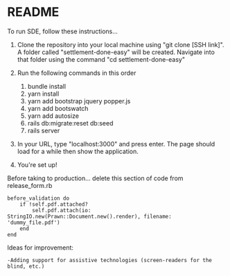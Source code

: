 # README

To run SDE, follow these instructions...

1. Clone the repository into your local machine using "git clone [SSH link]". A folder called "settlement-done-easy" will be created. Navigate into that folder using the command "cd settlement-done-easy"

2. Run the following commands in this order
    1) bundle install
    2) yarn install
    3) yarn add bootstrap jquery popper.js
    4) yarn add bootswatch
    5) yarn add autosize
    6) rails db:migrate:reset db:seed
    7) rails server

3. In your URL, type "localhost:3000" and press enter. The page should load for a while then show the application.

4. You're set up!

Before taking to production...
delete this section of code from release_form.rb 
```
before_validation do
    if !self.pdf.attached?
        self.pdf.attach(io: StringIO.new(Prawn::Document.new().render), filename: 'dummy_file.pdf')
    end 
end
```

Ideas for improvement:
```
-Adding support for assistive technologies (screen-readers for the blind, etc.)
```

